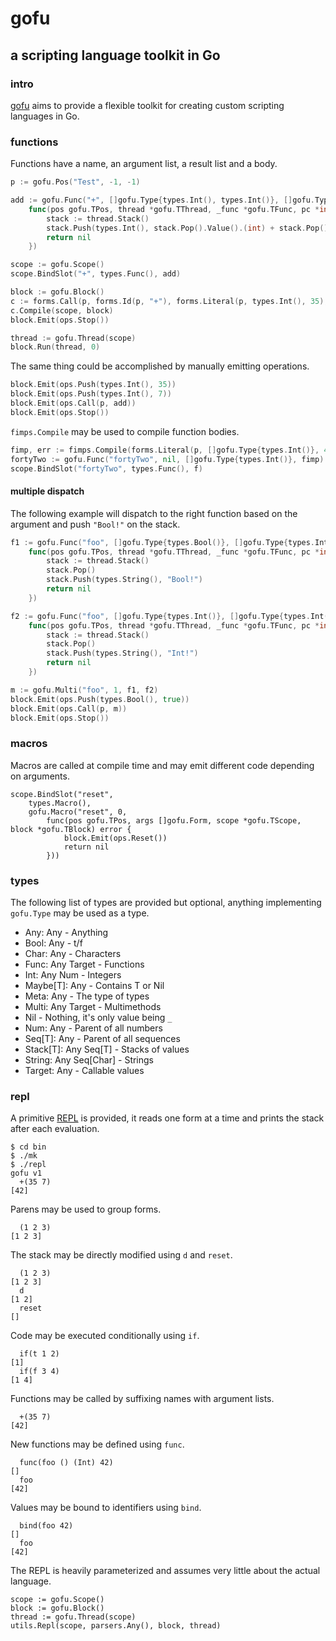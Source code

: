 # gofu
## a scripting language toolkit in Go

### intro
[gofu](https://github.com/codr7/gofu) aims to provide a flexible toolkit for creating custom scripting languages in Go.

### functions
Functions have a name, an argument list, a result list and a body.

```go
p := gofu.Pos("Test", -1, -1)

add := gofu.Func("+", []gofu.Type{types.Int(), types.Int()}, []gofu.Type{types.Int()},
	func(pos gofu.TPos, thread *gofu.TThread, _func *gofu.TFunc, pc *int, check bool) error {
		stack := thread.Stack()
		stack.Push(types.Int(), stack.Pop().Value().(int) + stack.Pop().Value().(int))
		return nil
	})

scope := gofu.Scope()	
scope.BindSlot("+", types.Func(), add)

block := gofu.Block()
c := forms.Call(p, forms.Id(p, "+"), forms.Literal(p, types.Int(), 35), forms.Literal(p, types.Int(), 7))
c.Compile(scope, block)
block.Emit(ops.Stop())

thread := gofu.Thread(scope)
block.Run(thread, 0)
```

The same thing could be accomplished by manually emitting operations.

```go
block.Emit(ops.Push(types.Int(), 35))
block.Emit(ops.Push(types.Int(), 7))
block.Emit(ops.Call(p, add))
block.Emit(ops.Stop())
```

`fimps.Compile` may be used to compile function bodies.

```go
fimp, err := fimps.Compile(forms.Literal(p, []gofu.Type{types.Int()}, 42), block)
fortyTwo := gofu.Func("fortyTwo", nil, []gofu.Type{types.Int()}, fimp)
scope.BindSlot("fortyTwo", types.Func(), f)
```

#### multiple dispatch
The following example will dispatch to the right function based on the argument and push `"Bool!"` on the stack.

```go
f1 := gofu.Func("foo", []gofu.Type{types.Bool()}, []gofu.Type{types.Int()},
    func(pos gofu.TPos, thread *gofu.TThread, _func *gofu.TFunc, pc *int, check bool) error {
	    stack := thread.Stack()
	    stack.Pop()
	    stack.Push(types.String(), "Bool!")
	    return nil
    })

f2 := gofu.Func("foo", []gofu.Type{types.Int()}, []gofu.Type{types.Int()},
    func(pos gofu.TPos, thread *gofu.TThread, _func *gofu.TFunc, pc *int, check bool) error {
	    stack := thread.Stack()
	    stack.Pop()
	    stack.Push(types.String(), "Int!")
	    return nil
    })

m := gofu.Multi("foo", 1, f1, f2)
block.Emit(ops.Push(types.Bool(), true))
block.Emit(ops.Call(p, m))
block.Emit(ops.Stop())	
```

### macros
Macros are called at compile time and may emit different code depending on arguments.

```
scope.BindSlot("reset",
	types.Macro(),
	gofu.Macro("reset", 0,
		func(pos gofu.TPos, args []gofu.Form, scope *gofu.TScope, block *gofu.TBlock) error {
			block.Emit(ops.Reset())
			return nil
		}))
```

### types
The following list of types are provided but optional, anything implementing `gofu.Type` may be used as a type.

* Any: Any - Anything
* Bool: Any - t/f
* Char: Any - Characters
* Func: Any Target - Functions
* Int: Any Num - Integers
* Maybe[T]: Any - Contains T or Nil
* Meta: Any - The type of types
* Multi: Any Target - Multimethods
* Nil - Nothing, it's only value being `_`
* Num: Any - Parent of all numbers
* Seq[T]: Any - Parent of all sequences
* Stack[T]: Any Seq[T] - Stacks of values
* String: Any Seq[Char] - Strings
* Target: Any - Callable values

### repl
A primitive [REPL](https://github.com/codr7/gofu/blob/main/utils/repl.go) is provided, it reads one form at a time and prints the stack after each evaluation.

```
$ cd bin
$ ./mk
$ ./repl
gofu v1
  +(35 7)
[42]
```

Parens may be used to group forms.

```
  (1 2 3)
[1 2 3]
```

The stack may be directly modified using `d` and `reset`.

```
  (1 2 3)
[1 2 3]
  d
[1 2]
  reset
[]
```

Code may be executed conditionally using `if`.

```
  if(t 1 2)
[1]
  if(f 3 4)
[1 4]
```

Functions may be called by suffixing names with argument lists.

```
  +(35 7)
[42]
```

New functions may be defined using `func`.

```
  func(foo () (Int) 42)
[]
  foo
[42]
```

Values may be bound to identifiers using `bind`.

```
  bind(foo 42)
[]
  foo
[42]
```

The REPL is heavily parameterized and assumes very little about the actual language.

```
scope := gofu.Scope()
block := gofu.Block()
thread := gofu.Thread(scope)
utils.Repl(scope, parsers.Any(), block, thread)
```